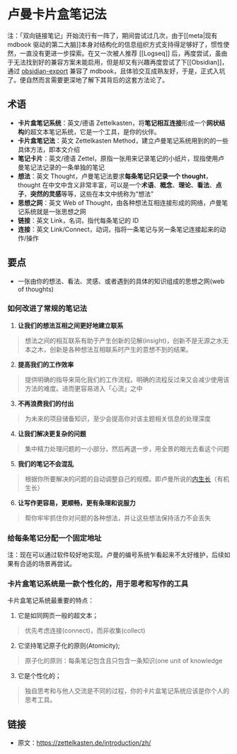 # 卢曼卡片盒笔记法

注：「双向链接笔记」开始流行有一阵了，期间尝试过几次，由于[[meta|现有 mdbook 驱动的第二大脑]]本身对结构化的信息组织方式支持得足够好了，惯性使然，一直没有更进一步探索。在又一次被人推荐 [[Logseq]] 后，再度尝试，虽由于无法找到好的兼容方案未能启用，但是却又有兴趣再度尝试了下[[Obsidian]]，通过 [obsidian-export](https://github.com/zoni/obsidian-export) 兼容了 mdbook，且体验交互成熟友好，于是，正式入坑了。便自然而言需要更深地了解下其背后的这套方法论了。

## 术语
- **卡片盒笔记系统**：英文/德语 Zettelkasten，将**笔记相互连接**形成一个**网状结构**的超文本笔记系统，它是一个工具，是你的伙伴。
- **卡片盒笔记法**：英文 Zettelkasten Method，建立卢曼笔记系统用到的的一些具体方法，即本文介绍
- **笔记卡片**：英文/德语 Zettel，原指一张用来记录笔记的小纸片，现指使用卢曼笔记法记录的一条单独的笔记
- **想法**：英文 Thought，卢曼笔记法要求**每条笔记只记录一个 thought**，thought 在中文中含义非常丰富，可以是一个**术语**、**概念**、**理论**、**看法**、**点子**，**突然的灵感**等等，这些在本文中统称为“想法”
- **思想之网**：英文 Web of Thought，由各种想法互相连接形成的网络，卢曼笔记系统就是一张思想之网
- **链接**：英文 Link，名词，指代每条笔记的 ID
- **连接**：英文 Link/Connect，动词，指将一条笔记与另一条笔记连接起来的动作/操作

## 要点
- 一张由你的想法、看法、灵感、或者遇到的具体的知识组成的思想之网(web of thoughts)

### 如何改进了常规的笔记法
1. **让我们的想法互相之间更好地建立联系**
> 想法之间的相互联系有助于产生创新的见解(insight)，创新不是无源之水无本之木，创新是各种想法互相联系时产生的意想不到的结果。
2. **提高我们的工作效率**
> 提供明确的指导来简化我们的工作流程。明确的流程反过来又会减少使用该方法的难度。进而更容易进入「心流」之中
3. **不再浪费我们的付出**
> 为未来的项目储备知识，至少会提高你对该主题相关信息的处理深度
4. **让我们解决更复杂的问题**
> 集中精力处理问题的一小部分，然后再退一步，用全景的眼光去看这个问题
5. **我们的笔记不会混乱**
> 根据你所要解决的问题的自动调整自己的规模。即卢曼所说的[内生长](https://luhmann.surge.sh/communicating-with-slip-boxes)（有机生长）
6. **让写作更容易，更顺畅，更有条理和说服力**
> 帮你牢牢抓住你对问题的各种想法，并让这些想法保持活力不会丢失

### 给每条笔记分配一个固定地址
注：现在可以通过软件较好地实现。卢曼的编号系统乍看起来不太好维护，后续如果有合适的场景再尝试。

### 卡片盒笔记系统是一款**个性化**的，用于**思考**和**写作**的工具

卡片盒笔记系统最重要的特点：
1.  它是如同网页一般的超文本；
> 优先考虑连接(connect)，而非收集(collect)
2.  它坚持笔记原子化的原则(Atomicity);
> 原子化的原则：每条笔记包含且只包含一条知识(one unit of knowledge
3.  它是个性化的；
> 独自思考和与他人交流是不同的过程，你的卡片盒笔记系统应该是你个人的思考工具。


## 链接
- 原文：https://zettelkasten.de/introduction/zh/
